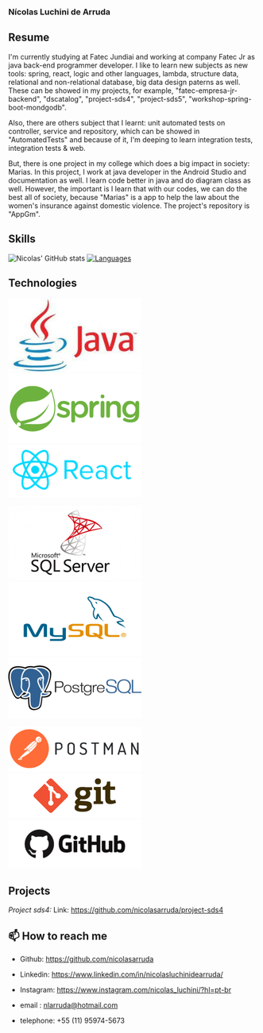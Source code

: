 ### Nícolas Luchini de Arruda 


## Resume

I'm currently studying at Fatec Jundiai and working at company Fatec Jr as java back-end programmer developer. I like to learn
new subjects as new tools: spring, react, logic and other languages, lambda, structure data, 
relational and non-relational database, big data design paterns as well. These can be showed
in my projects, for example, "fatec-empresa-jr-backend", "dscatalog", "project-sds4", 
"project-sds5", "workshop-spring-boot-mondgodb". 

Also, there are others subject that I learnt: 
unit automated tests on controller, service and repository, which can be showed in "AutomatedTests" 
and because of it, I'm deeping to learn integration tests, integration tests & web.

But, there is one project in my college which does a big impact in society: Marias. In this project,
I work at java developer in the Android Studio and documentation as well. I learn code better in java 
and do diagram class as well. However, the important is I learn that with our codes, we can do the 
best all of society, because "Marias" is a app to help the law about the women's insurance against 
domestic violence. The project's repository is "AppGm".

## Skills

![Nicolas' GitHub stats](https://github-readme-stats.vercel.app/api?username=nicolasarruda&show_icons=true&theme=vue) [![Languages](https://github-readme-stats.vercel.app/api/top-langs/?username=nicolasarruda&layout=compact&hide=jupyter-notebook,hack&card_width=250)](https://github.com/anuraghazra/github-readme-stats)

## Technologies

![java](imagens/java.png)  ![spring](imagens/spring.png) ![react](imagens/react.png)

![sqlserver](imagens/sqlserver.png) ![mysql](imagens/mysql.png) ![postgresql](imagens/postgresql.png)

![postman](imagens/postman.png) ![git](imagens/git.png) ![github](imagens/github.png)


## Projects

_Project_ _sds4:_ 
Link: https://github.com/nicolasarruda/project-sds4







## 📫 How to reach me 

- Github: https://github.com/nicolasarruda
- Linkedin: https://www.linkedin.com/in/nicolasluchinidearruda/
- Instagram: https://www.instagram.com/nicolas_luchini/?hl=pt-br

- email : nlarruda@hotmail.com
- telephone: +55 (11) 95974-5673


<!--
**nicolasarruda/nicolasarruda** is a ✨ _special_ ✨ repository because its `README.md` (this file) appears on your GitHub profile.

Here are some ideas to get you started:

- 🔭 I’m currently working on ...
- 🌱 I’m currently learning ...
- 👯 I’m looking to collaborate on ...
- 🤔 I’m looking for help with ...
- 💬 Ask me about ...
- 📫 How to reach me: ...
- 😄 Pronouns: ...
- ⚡ Fun fact: ...
-->
